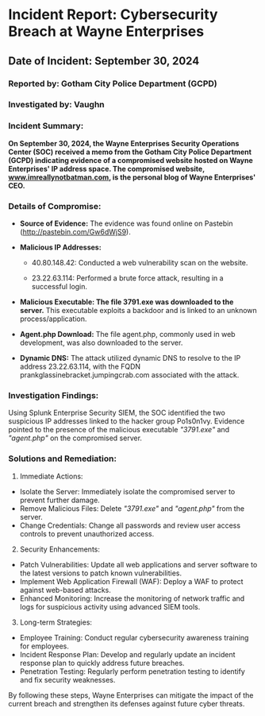 <h1>Incident Report: Cybersecurity Breach at Wayne Enterprises</h1>

<h2>Date of Incident: September 30, 2024</h2>

<h3>Reported by: Gotham City Police Department (GCPD)</h3>

<h3>Investigated by: Vaughn</h3>

<h3>Incident Summary:</h3>

**On September 30, 2024, the Wayne Enterprises Security Operations Center (SOC) received a memo from the Gotham City Police Department (GCPD) indicating evidence of a compromised website hosted on Wayne Enterprises' IP address space. The compromised website, www.imreallynotbatman.com, is the personal blog of Wayne Enterprises' CEO.**

<h3>Details of Compromise:</h3>

- **Source of Evidence:** The evidence was found online on Pastebin (http://pastebin.com/Gw6dWjS9).

- **Malicious IP Addresses:**
  - 40.80.148.42: Conducted a web vulnerability scan on the website.
  
  - 23.22.63.114: Performed a brute force attack, resulting in a successful login.

- **Malicious Executable: The file 3791.exe was downloaded to the server.** This executable exploits a backdoor and is linked to an unknown process/application.

- **Agent.php Download:** The file agent.php, commonly used in web development, was also downloaded to the server.

- **Dynamic DNS:** The attack utilized dynamic DNS to resolve to the IP address 23.22.63.114, with the FQDN prankglassinebracket.jumpingcrab.com associated with the attack.

<h3>Investigation Findings:</h3>

Using Splunk Enterprise Security SIEM, the SOC identified the two suspicious IP addresses linked to the hacker group Po1s0n1vy. Evidence pointed to the presence of the malicious executable _"3791.exe"_ and _"agent.php"_ on the compromised server.

<h3>Solutions and Remediation:</h3>

1. Immediate Actions:

  - Isolate the Server: Immediately isolate the compromised server to prevent further damage.
  - Remove Malicious Files: Delete  _"3791.exe"_ and _"agent.php"_ from the server.
  - Change Credentials: Change all passwords and review user access controls to prevent unauthorized access.

2. Security Enhancements:

  - Patch Vulnerabilities: Update all web applications and server software to the latest versions to patch known vulnerabilities.
  - Implement Web Application Firewall (WAF): Deploy a WAF to protect against web-based attacks.
  - Enhanced Monitoring: Increase the monitoring of network traffic and logs for suspicious activity using advanced SIEM tools.

3. Long-term Strategies:

  - Employee Training: Conduct regular cybersecurity awareness training for employees.
  - Incident Response Plan: Develop and regularly update an incident response plan to quickly address future breaches.
  - Penetration Testing: Regularly perform penetration testing to identify and fix security weaknesses.

By following these steps, Wayne Enterprises can mitigate the impact of the current breach and strengthen its defenses against future cyber threats.
